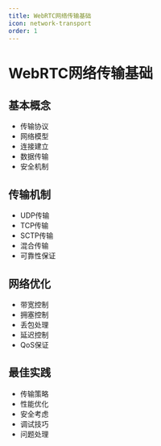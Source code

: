 ```yaml
---
title: WebRTC网络传输基础
icon: network-transport
order: 1
---
```


# WebRTC网络传输基础

## 基本概念
- 传输协议
- 网络模型
- 连接建立
- 数据传输
- 安全机制

## 传输机制
- UDP传输
- TCP传输
- SCTP传输
- 混合传输
- 可靠性保证

## 网络优化
- 带宽控制
- 拥塞控制
- 丢包处理
- 延迟控制
- QoS保证

## 最佳实践
- 传输策略
- 性能优化
- 安全考虑
- 调试技巧
- 问题处理
